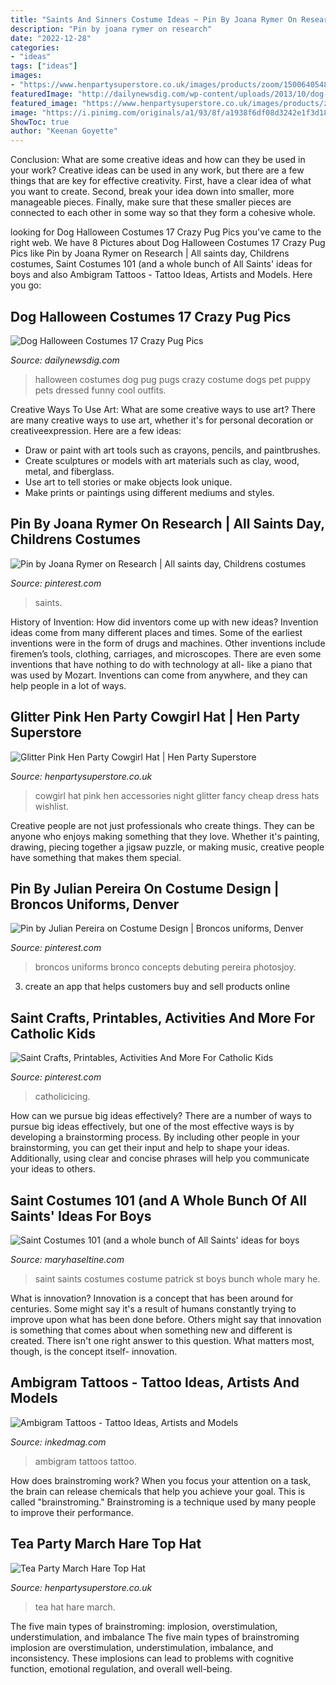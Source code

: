 ```yaml
---
title: "Saints And Sinners Costume Ideas ~ Pin By Joana Rymer On Research"
description: "Pin by joana rymer on research"
date: "2022-12-28"
categories:
- "ideas"
tags: ["ideas"]
images:
- "https://www.henpartysuperstore.co.uk/images/products/zoom/1500640548-23245500.jpg"
featuredImage: "http://dailynewsdig.com/wp-content/uploads/2013/10/dog-halloween-costumes-7.jpg"
featured_image: "https://www.henpartysuperstore.co.uk/images/products/zoom/1500640548-23245500.jpg"
image: "https://i.pinimg.com/originals/a1/93/8f/a1938f6df08d3242e1f3d18b92933a9f.png"
ShowToc: true
author: "Keenan Goyette"
---
```



Conclusion: What are some creative ideas and how can they be used in your work?
Creative ideas can be used in any work, but there are a few things that are key for effective creativity. First, have a clear idea of what you want to create. Second, break your idea down into smaller, more manageable pieces. Finally, make sure that these smaller pieces are connected to each other in some way so that they form a cohesive whole.

	

		
looking for Dog Halloween Costumes 17 Crazy Pug Pics you've came to the right web. We have 8 Pictures about Dog Halloween Costumes 17 Crazy Pug Pics like Pin by Joana Rymer on Research | All saints day, Childrens costumes, Saint Costumes 101 (and a whole bunch of All Saints&#039; ideas for boys and also Ambigram Tattoos - Tattoo Ideas, Artists and Models. Here you go:
		
    
## Dog Halloween Costumes 17 Crazy Pug Pics

<img loading=lazy src="http://dailynewsdig.com/wp-content/uploads/2013/10/dog-halloween-costumes-7.jpg" onerror="this.onerror=null;this.src='https://tse2.mm.bing.net/th?id=OIP.mKc1CM-tBxxJuUAHOIxp-gHaLB&amp;pid=15.1';" alt="Dog Halloween Costumes 17 Crazy Pug Pics">

_Source: dailynewsdig.com_

>halloween costumes dog pug pugs crazy costume dogs pet puppy pets dressed funny cool outfits. 

	

Creative Ways To Use Art: What are some creative ways to use art?
There are many creative ways to use art, whether it's for personal decoration or creativeexpression. Here are a few ideas: 
- Draw or paint with art tools such as crayons, pencils, and paintbrushes.
- Create sculptures or models with art materials such as clay, wood, metal, and fiberglass.
- Use art to tell stories or make objects look unique.
- Make prints or paintings using different mediums and styles.

    
## Pin By Joana Rymer On Research | All Saints Day, Childrens Costumes

<img loading=lazy src="https://i.pinimg.com/originals/b1/9d/8a/b19d8af879ac545982f6018af952635d.png" onerror="this.onerror=null;this.src='https://tse4.mm.bing.net/th?id=OIP.g1BH0ZI7cRJ23MJzEsXK5AHaNL&amp;pid=15.1';" alt="Pin by Joana Rymer on Research | All saints day, Childrens costumes">

_Source: pinterest.com_

>saints. 

	

History of Invention: How did inventors come up with new ideas?
Invention ideas come from many different places and times. Some of the earliest inventions were in the form of drugs and machines. Other inventions include firemen’s tools, clothing, carriages, and microscopes. There are even some inventions that have nothing to do with technology at all- like a piano that was used by Mozart. Inventions can come from anywhere, and they can help people in a lot of ways.

    
## Glitter Pink Hen Party Cowgirl Hat | Hen Party Superstore

<img loading=lazy src="https://www.henpartysuperstore.co.uk/images/products/zoom/1455318529-76011100.png" onerror="this.onerror=null;this.src='https://tse3.mm.bing.net/th?id=OIP.qFLdW_BZzS0CloW1JdTL8wHaJ0&amp;pid=15.1';" alt="Glitter Pink Hen Party Cowgirl Hat | Hen Party Superstore">

_Source: henpartysuperstore.co.uk_

>cowgirl hat pink hen accessories night glitter fancy cheap dress hats wishlist. 

	

Creative people are not just professionals who create things. They can be anyone who enjoys making something that they love. Whether it's painting, drawing, piecing together a jigsaw puzzle, or making music, creative people have something that makes them special.

    
## Pin By Julian Pereira On Costume Design | Broncos Uniforms, Denver

<img loading=lazy src="https://i.pinimg.com/736x/31/ad/22/31ad22847f4948a86316b4751aa07ca6.jpg" onerror="this.onerror=null;this.src='https://tse3.mm.bing.net/th?id=OIP.Wi0GPEweYx7lWKKHmijYVgHaHa&amp;pid=15.1';" alt="Pin by Julian Pereira on Costume Design | Broncos uniforms, Denver">

_Source: pinterest.com_

>broncos uniforms bronco concepts debuting pereira photosjoy. 

	

3. create an app that helps customers buy and sell products online 

    
## Saint Crafts, Printables, Activities And More For Catholic Kids

<img loading=lazy src="https://i.pinimg.com/originals/a1/93/8f/a1938f6df08d3242e1f3d18b92933a9f.png" onerror="this.onerror=null;this.src='https://tse3.mm.bing.net/th?id=OIP.c3Gcn81yI3N6CLEF679mYgHaGC&amp;pid=15.1';" alt="Saint Crafts, Printables, Activities And More For Catholic Kids">

_Source: pinterest.com_

>catholicicing. 

	

How can we pursue big ideas effectively?
There are a number of ways to pursue big ideas effectively, but one of the most effective ways is by developing a brainstorming process. By including other people in your brainstorming, you can get their input and help to shape your ideas. Additionally, using clear and concise phrases will help you communicate your ideas to others.

    
## Saint Costumes 101 (and A Whole Bunch Of All Saints&#039; Ideas For Boys

<img loading=lazy src="https://3.bp.blogspot.com/-v9vxlkBlWLA/WBt3CJCJzoI/AAAAAAAAVjM/JqS-6_qnPNcRhloHuWDgvZD2SNDsovppQCEw/s1600/IMG_8396.JPG" onerror="this.onerror=null;this.src='https://tse2.mm.bing.net/th?id=OIP.OQaS1MbWGOQtzQIK0XR0RwHaJ4&amp;pid=15.1';" alt="Saint Costumes 101 (and a whole bunch of All Saints&#039; ideas for boys">

_Source: maryhaseltine.com_

>saint saints costumes costume patrick st boys bunch whole mary he. 

	

What is innovation?
Innovation is a concept that has been around for centuries. Some might say it's a result of humans constantly trying to improve upon what has been done before. Others might say that innovation is something that comes about when something new and different is created. There isn't one right answer to this question. What matters most, though, is the concept itself- innovation.

    
## Ambigram Tattoos - Tattoo Ideas, Artists And Models

<img loading=lazy src="https://www.inkedmag.com/.image/t_share/MTYxMjA3MzExMDc4MDA4Nzk2/ambigram-fb.jpg" onerror="this.onerror=null;this.src='https://tse1.mm.bing.net/th?id=OIP.0HylcdK_bcgtVVrkHiensgHaD4&amp;pid=15.1';" alt="Ambigram Tattoos - Tattoo Ideas, Artists and Models">

_Source: inkedmag.com_

>ambigram tattoos tattoo. 

	

How does brainstroming work?
When you focus your attention on a task, the brain can release chemicals that help you achieve your goal. This is called "brainstroming." Brainstroming is a technique used by many people to improve their performance.

    
## Tea Party March Hare Top Hat

<img loading=lazy src="https://www.henpartysuperstore.co.uk/images/products/zoom/1500640548-23245500.jpg" onerror="this.onerror=null;this.src='https://tse2.mm.bing.net/th?id=OIP.SyMg-kxlfV_7bsYXttirxwHaJ3&amp;pid=15.1';" alt="Tea Party March Hare Top Hat">

_Source: henpartysuperstore.co.uk_

>tea hat hare march. 

	

The five main types of brainstroming: implosion, overstimulation, understimulation, and imbalance
The five main types of brainstroming implosion are overstimulation, understimulation, imbalance, and inconsistency. These implosions can lead to problems with cognitive function, emotional regulation, and overall well-being.

